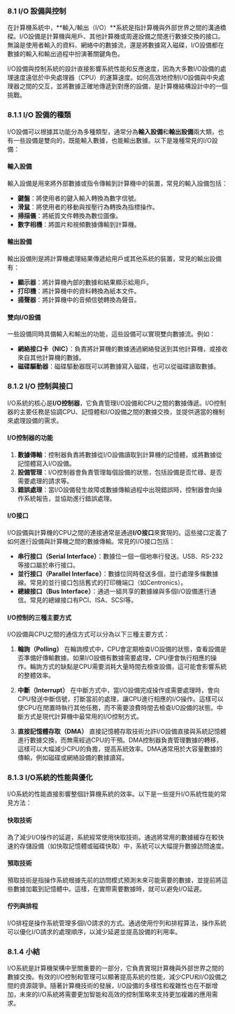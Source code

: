 ### 8.1 I/O 設備與控制

在計算機系統中，**輸入/輸出（I/O）**系統是指計算機與外部世界之間的溝通橋樑。I/O設備是計算機與用戶、其他計算機或周邊設備之間進行數據交換的接口。無論是使用者輸入的資料、網絡中的數據流，還是將數據寫入磁碟，I/O設備都在數據的輸入和輸出過程中扮演著關鍵角色。

I/O設備與控制系統的設計直接影響系統性能和反應速度，因為大多數I/O設備的處理速度遠低於中央處理器（CPU）的運算速度。如何高效地控制I/O設備與中央處理器之間的交互，並將數據正確地傳遞到對應的設備，是計算機結構設計中的一個挑戰。

### 8.1.1 I/O 設備的種類

I/O設備可以根據其功能分為多種類型，通常分為**輸入設備**和**輸出設備**兩大類，也有一些設備是雙向的，既能輸入數據，也能輸出數據。以下是幾種常見的I/O設備：

#### 輸入設備
輸入設備是用來將外部數據或指令傳輸到計算機中的裝置，常見的輸入設備包括：
- **鍵盤**：將使用者的鍵入輸入轉換為數字信號。
- **滑鼠**：將使用者的移動與按壓行為轉換為指標操作。
- **掃描儀**：將紙質文件轉換為數位圖像。
- **數字相機**：將圖片和視頻數據傳輸到計算機。

#### 輸出設備
輸出設備則是將計算機處理結果傳遞給用戶或其他系統的裝置，常見的輸出設備有：
- **顯示器**：將計算機內部的數據和結果顯示給用戶。
- **打印機**：將計算機中的資料轉換為紙本文件。
- **揚聲器**：將計算機中的音頻信號轉換為聲音。

#### 雙向I/O設備
一些設備同時具備輸入和輸出的功能，這些設備可以實現雙向數據流。例如：
- **網絡接口卡（NIC）**：負責將計算機的數據通過網絡發送到其他計算機，或接收來自其他計算機的數據。
- **磁碟驅動器**：磁碟驅動器既可以將數據寫入磁碟，也可以從磁碟讀取數據。

### 8.1.2 I/O 控制與接口

I/O系統的核心是**I/O控制器**，它負責管理I/O設備和CPU之間的數據傳遞。I/O控制器的主要任務是協調CPU、記憶體和I/O設備之間的數據交換，並提供適當的機制來處理設備的需求。

#### I/O控制器的功能
1. **數據傳輸**：控制器負責將數據從I/O設備讀取到計算機的記憶體，或將數據從記憶體寫入I/O設備。
2. **設備管理**：I/O控制器會負責管理每個設備的狀態，包括設備是否忙碌、是否需要處理的請求等。
3. **錯誤處理**：當I/O設備發生故障或數據傳輸過程中出現錯誤時，控制器會向操作系統報告，並協助進行錯誤處理。

#### I/O接口
I/O設備與計算機的CPU之間的連接通常是通過**I/O接口**來實現的。這些接口定義了如何進行設備與計算機之間的數據傳輸。常見的I/O接口包括：
- **串行接口（Serial Interface）**：數據位一個一個地串行發送。USB、RS-232等接口屬於串行接口。
- **並行接口（Parallel Interface）**：數據位同時發送多個，並行處理多條數據線。常見的並行接口包括舊式的打印機端口（如Centronics）。
- **總線接口（Bus Interface）**：通過一組共享的數據線與多個I/O設備進行通信。常見的總線接口有PCI、ISA、SCSI等。

#### I/O控制的三種主要方式

I/O設備與CPU之間的通信方式可以分為以下三種主要方式：

1. **輪詢（Polling）**
   在輪詢模式中，CPU會定期檢查I/O設備的狀態，查看設備是否準備好傳輸數據。如果I/O設備有數據需要處理，CPU便會執行相應的操作。輪詢方式的缺點是CPU需要消耗大量時間去檢查設備，這可能會影響系統的整體效率。

2. **中斷（Interrupt）**
   在中斷方式中，當I/O設備完成操作或需要處理時，會向CPU發送中斷信號，打斷當前的處理，讓CPU進行相應的I/O操作。這樣可以使CPU在閒置時執行其他任務，而不需要浪費時間去檢查I/O設備的狀態。中斷方式是現代計算機中最常用的I/O控制方式。

3. **直接記憶體存取（DMA）**
   直接記憶體存取技術允許I/O設備直接與系統記憶體進行數據交換，而無需經過CPU的干預。DMA控制器負責管理數據的轉移，這樣可以大幅減少CPU的負擔，提高系統效率。DMA通常用於大容量數據的傳輸，例如磁碟或網絡設備的數據讀寫。

### 8.1.3 I/O系統的性能與優化

I/O系統的性能直接影響整個計算機系統的效率。以下是一些提升I/O系統性能的常見方法：

#### 快取技術
為了減少I/O操作的延遲，系統經常使用快取技術。通過將常用的數據緩存在較快速的存儲設備（如快取記憶體或磁碟快取）中，系統可以大幅提升數據訪問速度。

#### 預取技術
預取技術是指操作系統根據先前的訪問模式預測未來可能需要的數據，並提前將這些數據加載到記憶體中。這樣，在實際需要數據時，就可以避免I/O延遲。

#### 佇列與排程
I/O排程是操作系統管理多個I/O請求的方式。通過使用佇列和排程算法，操作系統可以優化I/O請求的處理順序，以減少延遲並提高設備的利用率。

### 8.1.4 小結

I/O系統是計算機架構中至關重要的一部分，它負責實現計算機與外部世界之間的數據交換。有效的I/O控制和管理可以顯著提高系統的性能，減少CPU和I/O設備之間的資源競爭。隨著計算機技術的發展，I/O設備的多樣性和複雜性也在不斷增加，未來的I/O系統將需要更加智能和高效的控制策略來支持更加複雜的應用需求。